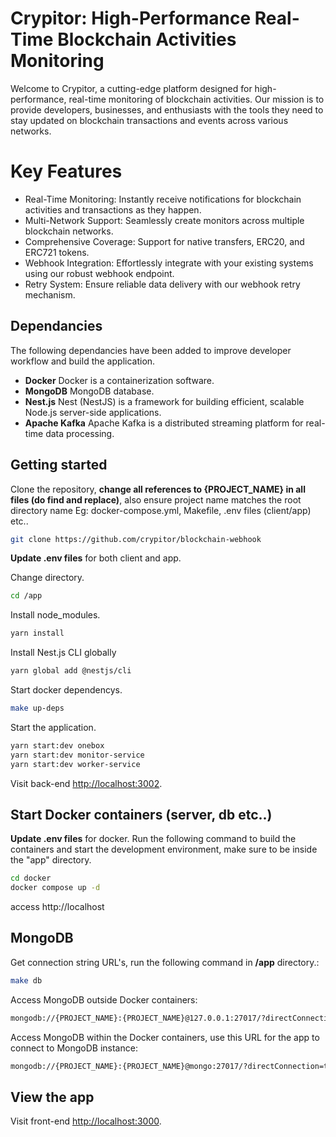 # Crypitor: High-Performance Real-Time Blockchain Activities Monitoring
Welcome to Crypitor, a cutting-edge platform designed for high-performance, real-time monitoring of blockchain activities. Our mission is to provide developers, businesses, and enthusiasts with the tools they need to stay updated on blockchain transactions and events across various networks.

# Key Features

- Real-Time Monitoring: Instantly receive notifications for blockchain activities and transactions as they happen.
- Multi-Network Support: Seamlessly create monitors across multiple blockchain networks.
- Comprehensive Coverage: Support for native transfers, ERC20, and ERC721 tokens.
- Webhook Integration: Effortlessly integrate with your existing systems using our robust webhook endpoint.
- Retry System: Ensure reliable data delivery with our webhook retry mechanism.
## Dependancies

The following dependancies have been added to improve developer workflow and build the application.

*  **Docker** Docker is a containerization software.
*  **MongoDB** MongoDB database.
*  **Nest.js** Nest (NestJS) is a framework for building efficient, scalable Node.js server-side applications.
* **Apache Kafka** Apache Kafka is a distributed streaming platform for real-time data processing.

## Getting started

Clone the repository, **change all references to {PROJECT_NAME} in all files (do find and replace)**, also ensure project name matches the root directory name Eg: docker-compose.yml, Makefile, .env files (client/app) etc..

```bash
git clone https://github.com/crypitor/blockchain-webhook
```

**Update .env files** for both client and app.

Change directory.

```bash
cd /app
```
Install node_modules.

```bash
yarn install
```

Install Nest.js CLI globally

```bash
yarn global add @nestjs/cli
```

Start docker dependencys.
```bash
make up-deps
```

Start the application.
```bash
yarn start:dev onebox
yarn start:dev monitor-service
yarn start:dev worker-service
```
Visit back-end [http://localhost:3002](http://localhost:3002).

## Start Docker containers (server, db etc..)
**Update .env files** for docker.
Run the following command to build the containers and start the development environment, make sure to be inside the "app" directory.

```bash
cd docker
docker compose up -d
```

access http://localhost

## MongoDB

Get connection string URL's, run the following command in **/app** directory.:

```bash
make db
```

Access MongoDB outside Docker containers:

```bash
mongodb://{PROJECT_NAME}:{PROJECT_NAME}@127.0.0.1:27017/?directConnection=true&serverSelectionTimeoutMS=2000&appName=mongosh+1.5.0
```

Access MongoDB within the Docker containers, use this URL for the app to connect to MongoDB instance:

```bash
mongodb://{PROJECT_NAME}:{PROJECT_NAME}@mongo:27017/?directConnection=true&serverSelectionTimeoutMS=2000&appName=mongosh+1.5.0
```


## View the app

Visit front-end [http://localhost:3000](http://localhost:3000).
